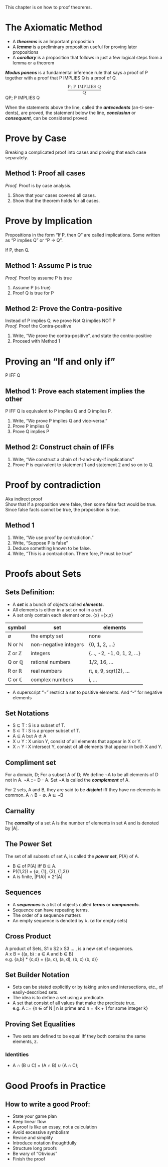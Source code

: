 <p>This chapter is on how to proof theorems.</p>
<h1 id="the-axiomatic-method">The Axiomatic Method</h1>
<ul>
<li>A <em><strong>theorems</strong></em> is an Important proposition</li>
<li>A <em><strong>lemma</strong></em> is a preliminary proposition useful for proving later propositions</li>
<li>A <em><strong>corollary</strong></em> is a proposition  that follows in just a few logical steps from a lemma or a theorem</li>
</ul>
<p><em><strong>Modus ponens</strong></em> is a fundamental inference rule that says a proof of P together with a proof that P IMPLIES Q is a proof of Q.</p>
<p><span class="katex--display"><span class="katex-display"><span class="katex"><span class="katex-mathml"><math xmlns="http://www.w3.org/1998/Math/MathML" display="block"><semantics><mrow><mfrac><mtext>P;&nbsp;P&nbsp;IMPLIES&nbsp;Q</mtext><mtext>Q</mtext></mfrac></mrow><annotation encoding="application/x-tex">
\frac{\text{P; P IMPLIES Q}}
{\text{Q}}
</annotation></semantics></math></span><span class="katex-html" aria-hidden="true"><span class="base"><span class="strut" style="height: 2.24077em; vertical-align: -0.88044em;"></span><span class="mord"><span class="mopen nulldelimiter"></span><span class="mfrac"><span class="vlist-t vlist-t2"><span class="vlist-r"><span class="vlist" style="height: 1.36033em;"><span class="" style="top: -2.314em;"><span class="pstrut" style="height: 3em;"></span><span class="mord"><span class="mord text"><span class="mord">Q</span></span></span></span><span class="" style="top: -3.23em;"><span class="pstrut" style="height: 3em;"></span><span class="frac-line" style="border-bottom-width: 0.04em;"></span></span><span class="" style="top: -3.677em;"><span class="pstrut" style="height: 3em;"></span><span class="mord"><span class="mord text"><span class="mord">P;&nbsp;P&nbsp;IMPLIES&nbsp;Q</span></span></span></span></span><span class="vlist-s">​</span></span><span class="vlist-r"><span class="vlist" style="height: 0.88044em;"><span class=""></span></span></span></span></span><span class="mclose nulldelimiter"></span></span></span></span></span></span></span></p>
<p>When the statements above the line, called the <em><strong>antecedents</strong></em> (an-ti-see-dents), are proved, the statement below the line, <em><strong>conclusion</strong></em> or <em><strong>consequent</strong></em>, can be considered proved.</p>
<h1 id="prove-by-case">Prove by Case</h1>
<p>Breaking a complicated proof into cases and proving that each case separately.</p>
<h2 id="method-1-proof-all-cases">Method 1: Proof all cases</h2>
<p><em>Proof.</em> Proof is by case analysis.</p>
<ol>
<li>Show that your cases covered all cases.</li>
<li>Show that the theorem holds for all cases.</li>
</ol>
<h1 id="prove-by-implication">Prove by Implication</h1>
<p>Propositions in the form “If P, then Q” are called implications. Some written as “P implies Q” or “P → Q”.</p>
<p>If P, then Q.</p>
<h2 id="method-1-assume-p-is-true">Method 1: Assume P is true</h2>
<p><em>Proof.</em> Proof by assume P is true</p>
<ol>
<li>Assume P (is true)</li>
<li>Proof Q is true for P</li>
</ol>
<h2 id="method-2-prove-the-contra-positive">Method 2: Prove the Contra-positive</h2>
<p>Instead of P implies Q, we prove Not Q implies NOT P<br>
<em>Proof.</em> Proof the Contra-positive</p>
<ol>
<li>Write, “We prove the contra-positive”, and state the contra-positive</li>
<li>Proceed with Method 1</li>
</ol>
<h1 id="proving-an-if-and-only-if">Proving an “If and only if”</h1>
<p>P IFF Q</p>
<h2 id="method-1-prove-each-statement-implies-the-other">Method 1: Prove each statement implies the other</h2>
<p>P IFF Q is equivalent to P implies Q and Q implies P.</p>
<ol>
<li>Write, “We prove P implies Q and vice-versa.”</li>
<li>Prove P implies Q</li>
<li>Prove Q implies P</li>
</ol>
<h2 id="method-2-construct-chain-of-iffs">Method 2: Construct chain of IFFs</h2>
<ol>
<li>Write, “We construct a chain of if-and-only-if implications”</li>
<li>Prove P is equivalent to statement 1 and statement 2 and so on to Q.</li>
</ol>
<h1 id="proof-by-contradiction">Proof by contradiction</h1>
<p>Aka indirect proof<br>
Show that if a proposition were false, then some false fact would be true. Since false facts cannot be true, the proposition is true.</p>
<h2 id="method-1">Method 1</h2>
<ol>
<li>Write, “We use proof by contradiction.”</li>
<li>Write, “Suppose P is false”</li>
<li>Deduce something known to be false.</li>
<li>Write, “This is a contradiction. There fore, P must be true”</li>
</ol>
<h1 id="proofs-about-sets">Proofs about Sets</h1>
<h2 id="sets-definition">Sets Definition:</h2>
<ul>
<li>A <em><strong>set</strong></em> is a bunch of objects called <em><strong>elements</strong></em>.</li>
<li>All elements is either in a set or not in a set.</li>
<li>A set only contain each element once. {x} ={x,x}</li>
</ul>

<table>
<thead>
<tr>
<th>symbol</th>
<th>set</th>
<th>elements</th>
</tr>
</thead>
<tbody>
<tr>
<td>∅</td>
<td>the empty set</td>
<td>none</td>
</tr>
<tr>
<td>N or ℕ</td>
<td>non-negative integers</td>
<td>{0, 1, 2, …}</td>
</tr>
<tr>
<td>Z or ℤ</td>
<td>integers</td>
<td>{…, -2, -1, 0, 1, 2, …}</td>
</tr>
<tr>
<td>Q or ℚ</td>
<td>rational numbers</td>
<td>1/2, 16, …</td>
</tr>
<tr>
<td>R or ℝ</td>
<td>real numbers</td>
<td>π, e, 9, sqrt(2), …</td>
</tr>
<tr>
<td>C or ℂ</td>
<td>complex numbers</td>
<td>i, …</td>
</tr>
</tbody>
</table><ul>
<li>A superscript “+” restrict a set to positive elements. And “-” for negative elements</li>
</ul>
<h2 id="set-notations">Set Notations</h2>
<ul>
<li>S ⊆ T : S is a subset of T.</li>
<li>S ⊂ T : S is a proper subset of T.</li>
<li>A ⊆ A but A ⊄ A</li>
<li>X ∪ Y : X union Y, consist of all elements that appear in X or Y.</li>
<li>X ∩ Y : X intersect Y, consist of all elements that appear in both X and Y.</li>
</ul>
<h2 id="compliment-set">Compliment set</h2>
<p>For a domain, D; For a subset A of D; We define ¬A to be all elements of D not in A. ¬A ::= D - A. Set ¬A is called the <em><strong>complement</strong></em> of A.</p>
<p>For 2 sets, A and B, they are said to be <em><strong>disjoint</strong></em> iff they have no elements in common. A ∩ B = ∅. A ⊆ ¬B</p>
<h2 id="carnality">Carnality</h2>
<p>The <em><strong>carnality</strong></em> of a set A is the number of elements in set A and is denoted by |A|.</p>
<h2 id="the-power-set">The Power Set</h2>
<p>The set of all subsets of set A, is called the <em><strong>power set</strong></em>, P(A) of A.</p>
<ul>
<li>B ∈ of P(A) iff B ⊆ A.</li>
<li>P({1,2}) = {∅, {1}, {2}, {1,2}}</li>
<li>A is finite, |P(A)| = 2^|A|</li>
</ul>
<h2 id="sequences">Sequences</h2>
<ul>
<li>A <em><strong>sequences</strong></em> is a list of objects called <em><strong>terms</strong></em> or <em><strong>components</strong></em>.</li>
<li>Sequence can have repeating terms.</li>
<li>The order of a sequence matters</li>
<li>An empty sequence is denoted by λ. (∅ for empty sets)</li>
</ul>
<h2 id="cross-product">Cross Product</h2>
<p>A product of Sets, S1 x S2 x S3 … , is a new set of sequences.<br>
A x B  = {(a, b) :  a ∈ A  and  b ∈ B}<br>
e.g. {a,b} * {c,d} = {(a, c), (a, d), (b, c) (b, d)}</p>
<h2 id="set-builder-notation">Set Builder Notation</h2>
<ul>
<li>Sets can be stated explicitly or by taking union and intersections, etc., of easily-described sets.</li>
<li>The idea is to define a set using a predicate.</li>
<li>A set that consist of all values that make the predicate true.<br>
e.g. A ::= {n ∈ of N | n is prime and n = 4k + 1 for some integer k}</li>
</ul>
<h2 id="proving-set-equalities">Proving Set Equalities</h2>
<ul>
<li>Two sets are defined to be equal iff they both contains the same elements, z.</li>
</ul>
<h3 id="identities">Identities</h3>
<ul>
<li>A ∩ (B ∪ C) = (A ∩ B) ∪ (A ∩ C);</li>
</ul>
<h1 id="good-proofs-in-practice">Good Proofs in Practice</h1>
<h2 id="how-to-write-a-good-proof">How to write a good Proof:</h2>
<ul>
<li>State your game plan</li>
<li>Keep linear flow</li>
<li>A proof is like an essay, not a calculation</li>
<li>Avoid excessive symbolism</li>
<li>Revice and simplify</li>
<li>Introduce notation thoughtfully</li>
<li>Structure long proofs</li>
<li>Be wary of “Obvious”</li>
<li>Finish the proof</li>
</ul>

